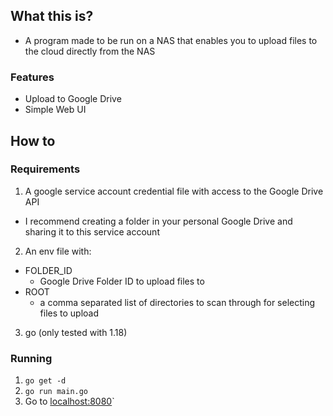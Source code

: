 ## What this is?

- A program made to be run on a NAS that enables you to upload files to the cloud directly from the NAS

### Features

- Upload to Google Drive
- Simple Web UI

## How to

### Requirements

1. A google service account credential file with access to the Google Drive API

- I recommend creating a folder in your personal Google Drive and sharing it to this service account

2. An env file with:

- FOLDER_ID
  - Google Drive Folder ID to upload files to
- ROOT
  - a comma separated list of directories to scan through for selecting files to upload

3. go (only tested with 1.18)

### Running

1. `go get -d`
2. `go run main.go`
3. Go to [localhost:8080](http://localhost:8080)`
